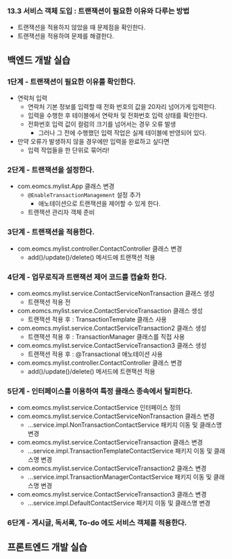 ### 13.3 서비스 객체 도입 : 트랜잭션이 필요한 이유와 다루는 방법

- 트랜잭션을 적용하지 않았을 때 문제점을 확인한다.
- 트랜잭션을 적용하여 문제를 해결한다.

## 백엔드 개발 실습

### 1단계 - 트랜잭션이 필요한 이유를 확인한다.

- 연락처 입력
  - 연락처 기본 정보를 입력할 때 전화 번호의 값을 20자리 넘어가게 입력한다.
  - 입력을 수행한 후 테이블에서 연락처 및 전화번호 입력 상태를 확인한다.
  - 전화번호 입력 값이 컬럼의 크기를 넘어서는 경우 오류 발생
    - 그러나 그 전에 수행했던 입력 작업은 실제 테이블에 반영되어 있다.
- 만약 오류가 발생하지 않을 경우에만 입력을 완료하고 싶다면
  - 입력 작업들을 한 단위로 묶어라!

### 2단계 - 트랜잭션을 설정한다.

- com.eomcs.mylist.App 클래스 변경
  - `@EnableTransactionManagement` 설정 추가
    - 애노테이션으로 트랜잭션을 제어할 수 있게 한다.
  - 트랜잭션 관리자 객체 준비

### 3단계 - 트랜잭션을 적용한다.

- com.eomcs.mylist.controller.ContactController 클래스 변경
  - add()/update()/delete() 메서드에 트랜잭션 적용

### 4단계 - 업무로직과 트랜잭션 제어 코드를 캡슐화 한다.

- com.eomcs.mylist.service.ContactServiceNonTransaction 클래스 생성
  - 트랜잭션 적용 전
- com.eomcs.mylist.service.ContactServiceTransaction 클래스 생성
  - 트랜잭션 적용 후 : TransactionTemplate 클래스 사용
- com.eomcs.mylist.service.ContactServiceTransaction2 클래스 생성
  - 트랜잭션 적용 후 : TransactionManager 클래스를 직접 사용
- com.eomcs.mylist.service.ContactServiceTransaction3 클래스 생성
  - 트랜잭션 적용 후 : @Transactional 애노테이션 사용
- com.eomcs.mylist.controller.ContactController 클래스 변경
  - add()/update()/delete() 메서드에 트랜잭션 적용

### 5단계 - 인터페이스를 이용하여 특정 클래스 종속에서 탈피한다.

- com.eomcs.mylist.service.ContactService 인터페이스 정의
- com.eomcs.mylist.service.ContactServiceNonTransaction 클래스 변경
  - ...service.impl.NonTransactionContactService  패키지 이동 및 클래스명 변경
- com.eomcs.mylist.service.ContactServiceTransaction 클래스 변경
  - ...service.impl.TransactionTemplateContactService  패키지 이동 및 클래스명 변경
- com.eomcs.mylist.service.ContactServiceTransaction2 클래스 변경
  - ...service.impl.TransactionManagerContactService  패키지 이동 및 클래스명 변경
- com.eomcs.mylist.service.ContactServiceTransaction3 클래스 변경
  - ...service.impl.DefaultContactService  패키지 이동 및 클래스명 변경

### 6단계 - 게시글, 독서록, To-do 에도 서비스 객체를 적용한다.



## 프론트엔드 개발 실습




#
